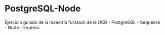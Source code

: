 # PostgreSQL-Node
Ejercicio guiado de la maestría fullstack de la UCB - PostgreSQL - Sequelize - Node - Express 
